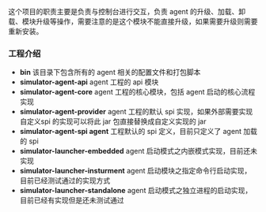 这个项目的职责主要是负责与控制台进行交互，负责 agent 的升级、加载、卸载、模块升级等操作，需要注意的是这个模块不能直接升级，如果需要升级则需要重新安装。

### 工程介绍

- **bin**  该目录下包含所有的 agent 相关的配置文件和打包脚本
- **simulator-agent-api** agent 工程的 api 模块
- **simulator-agent-core** agent 工程的核心模块，包括 agent 启动的核心流程实现
- **simulator-agent-provider** agent 工程的默认 spi 实现，如果外部需要实现自定义spi 的实现可以将此 jar 包直接替换成自定义实现的 jar
- **simulator-agent-spi agent** 工程默认的 spi 定义，目前只定义了 agent 加载的 spi
- **simulator-launcher-embedded** agent 启动模式之内嵌模式实现，目前还未实现
- **simulator-launcher-insturment** agent 启动模块之指定命令行启动实现，目前已经测试通过的实现方式
- **simulator-launcher-standalone** agent 启动模式之独立进程的启动实现，目前已经有实现但是还未测试通过

